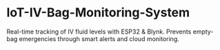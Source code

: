 # IoT-IV-Bag-Monitoring-System
Real-time tracking of IV fluid levels with ESP32 &amp; Blynk. Prevents empty-bag emergencies through smart alerts and cloud monitoring.
